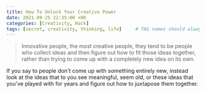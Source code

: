 ```yaml
---
title: How To Unlock Your Creative Power
date: 2021-09-25 22:35:00 +00
categories: [Creativity, Hack]
tags: [secret, creativity, thinking, life]     # TAG names should always be lowercase
---
```


> Innovative people, the most creative people, they tend to be people who collect ideas and then figure out how to fit those ideas together, rather than trying to come up with a completely new idea on its own.

If you say to people don't come up with something entirely new, instead look at the ideas that to you see meaningful, seem old, or these ideas that you've played with for years and figure out how to juxtapose them together.
